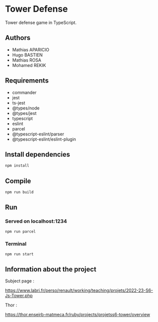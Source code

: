 # Tower Defense

Tower defense game in TypeScript.

## Authors

- Mathias APARICIO
- Hugo BASTIEN
- Mathias ROSA
- Mohamed REKIK

## Requirements

* commander
* jest
* ts-jest
* @types/node
* @types/jest
* typescript
* eslint
* parcel
* @typescript-eslint/parser
* @typescript-eslint/eslint-plugin

## Install dependencies

```bash
npm install
```

## Compile

```bash
npm run build
```

## Run

### Served on localhost:1234
```bash
npm run parcel
```

### Terminal
```bash
npm run start
```

## Information about the project

Subject page :

https://www.labri.fr/perso/renault/working/teaching/projets/2022-23-S6-Js-Tower.php

Thor :

https://thor.enseirb-matmeca.fr/ruby/projects/projetss6-tower/overview
